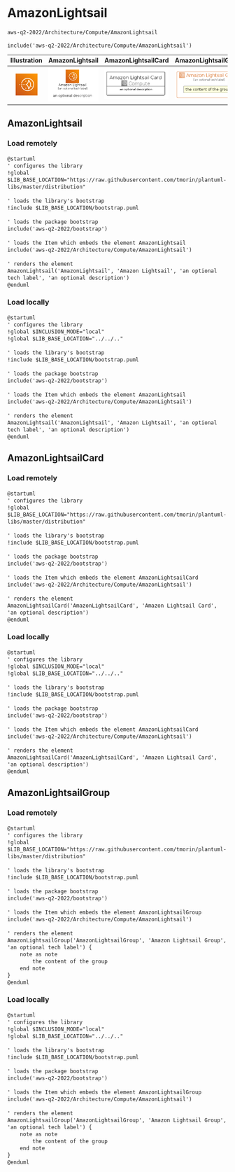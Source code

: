 # AmazonLightsail


```text
aws-q2-2022/Architecture/Compute/AmazonLightsail
```

```text
include('aws-q2-2022/Architecture/Compute/AmazonLightsail')
```



| Illustration | AmazonLightsail | AmazonLightsailCard | AmazonLightsailGroup |
| :---: | :---: | :---: | :---: |
| ![illustration for Illustration](../../../aws-q2-2022/Architecture/Compute/AmazonLightsail.png) | ![illustration for AmazonLightsail](../../../aws-q2-2022/Architecture/Compute/AmazonLightsail.Local.png) | ![illustration for AmazonLightsailCard](../../../aws-q2-2022/Architecture/Compute/AmazonLightsailCard.Local.png) | ![illustration for AmazonLightsailGroup](../../../aws-q2-2022/Architecture/Compute/AmazonLightsailGroup.Local.png) |




## AmazonLightsail

### Load remotely
```plantuml
@startuml
' configures the library
!global $LIB_BASE_LOCATION="https://raw.githubusercontent.com/tmorin/plantuml-libs/master/distribution"

' loads the library's bootstrap
!include $LIB_BASE_LOCATION/bootstrap.puml

' loads the package bootstrap
include('aws-q2-2022/bootstrap')

' loads the Item which embeds the element AmazonLightsail
include('aws-q2-2022/Architecture/Compute/AmazonLightsail')

' renders the element
AmazonLightsail('AmazonLightsail', 'Amazon Lightsail', 'an optional tech label', 'an optional description')
@enduml
```

### Load locally
```plantuml
@startuml
' configures the library
!global $INCLUSION_MODE="local"
!global $LIB_BASE_LOCATION="../../.."

' loads the library's bootstrap
!include $LIB_BASE_LOCATION/bootstrap.puml

' loads the package bootstrap
include('aws-q2-2022/bootstrap')

' loads the Item which embeds the element AmazonLightsail
include('aws-q2-2022/Architecture/Compute/AmazonLightsail')

' renders the element
AmazonLightsail('AmazonLightsail', 'Amazon Lightsail', 'an optional tech label', 'an optional description')
@enduml
```

## AmazonLightsailCard

### Load remotely
```plantuml
@startuml
' configures the library
!global $LIB_BASE_LOCATION="https://raw.githubusercontent.com/tmorin/plantuml-libs/master/distribution"

' loads the library's bootstrap
!include $LIB_BASE_LOCATION/bootstrap.puml

' loads the package bootstrap
include('aws-q2-2022/bootstrap')

' loads the Item which embeds the element AmazonLightsailCard
include('aws-q2-2022/Architecture/Compute/AmazonLightsail')

' renders the element
AmazonLightsailCard('AmazonLightsailCard', 'Amazon Lightsail Card', 'an optional description')
@enduml
```

### Load locally
```plantuml
@startuml
' configures the library
!global $INCLUSION_MODE="local"
!global $LIB_BASE_LOCATION="../../.."

' loads the library's bootstrap
!include $LIB_BASE_LOCATION/bootstrap.puml

' loads the package bootstrap
include('aws-q2-2022/bootstrap')

' loads the Item which embeds the element AmazonLightsailCard
include('aws-q2-2022/Architecture/Compute/AmazonLightsail')

' renders the element
AmazonLightsailCard('AmazonLightsailCard', 'Amazon Lightsail Card', 'an optional description')
@enduml
```

## AmazonLightsailGroup

### Load remotely
```plantuml
@startuml
' configures the library
!global $LIB_BASE_LOCATION="https://raw.githubusercontent.com/tmorin/plantuml-libs/master/distribution"

' loads the library's bootstrap
!include $LIB_BASE_LOCATION/bootstrap.puml

' loads the package bootstrap
include('aws-q2-2022/bootstrap')

' loads the Item which embeds the element AmazonLightsailGroup
include('aws-q2-2022/Architecture/Compute/AmazonLightsail')

' renders the element
AmazonLightsailGroup('AmazonLightsailGroup', 'Amazon Lightsail Group', 'an optional tech label') {
    note as note
        the content of the group
    end note
}
@enduml
```

### Load locally
```plantuml
@startuml
' configures the library
!global $INCLUSION_MODE="local"
!global $LIB_BASE_LOCATION="../../.."

' loads the library's bootstrap
!include $LIB_BASE_LOCATION/bootstrap.puml

' loads the package bootstrap
include('aws-q2-2022/bootstrap')

' loads the Item which embeds the element AmazonLightsailGroup
include('aws-q2-2022/Architecture/Compute/AmazonLightsail')

' renders the element
AmazonLightsailGroup('AmazonLightsailGroup', 'Amazon Lightsail Group', 'an optional tech label') {
    note as note
        the content of the group
    end note
}
@enduml
```

